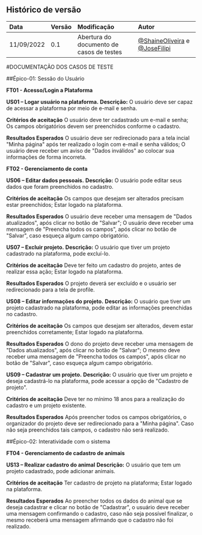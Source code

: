 
## Histórico de versão

| Data       | Versão | Modificação                                                                                                  | Autor                                                                                                                                                                                   |
| :--------- | :----- | :----------------------------------------------------------------------------------------------------------- | :-------------------------------------------------------------------------------------------------------------------------------------------------------------------------------------- |
| 11/09/2022 | 0.1    | Abertura do documento de casos de testes                                                               | [@ShaineOliveira](https://github.com/ShaineOliveira) e [@JoseFilipi](https://github.com/JoseFilipi)



#DOCUMENTAÇÃO DOS CASOS DE TESTE




##Épico-01: Sessão do Usuário


**FT01 - Acesso/Login a Plataforma**

**US01 – Logar usuário na plataforma.**
**Descrição:** O usuário deve ser capaz de acessar a plataforma por meio de e-mail e senha.

**Critérios de aceitação**
O usuário deve ter cadastrado um e-mail e senha;
Os campos obrigatórios devem ser preenchidos conforme o cadastro. 


**Resultados Esperados**
O usuário deve ser redirecionado para a tela incial "Minha página" após ter realizado o login com e-mail e senha válidos;
O usuário deve receber um aviso de "Dados inválidos" ao colocar sua informações de forma incorreta.


**FT02 - Gerenciamento de conta**


**US06 – Editar dados pessoais.**
**Descrição:** O usuário pode editar seus dados que foram preenchidos no cadastro.

**Critérios de aceitação**
Os campos que desejam ser alterados precisam estar preenchidos;
Estar logado na plataforma.

**Resultados Esperados**
O usuário deve receber uma mensagem de "Dados atualizados", após clicar no botão de "Salvar";
O usuário deve receber uma mensagem de "Preencha todos os campos", após clicar no botão de "Salvar", caso esqueça algum campo obrigatório.


**US07 – Excluir projeto.**
**Descrição:** O usuário que tiver um projeto cadastrado na plataforma, pode excluí-lo.

**Critérios de aceitação**
Deve ter feito um cadastro do projeto, antes de realizar essa ação;
Estar logado na plataforma.

**Resultados Esperados**
O projeto deverá ser excluído e o usuário ser redirecionado para a tela de profile.

**US08 – Editar informações do projeto.**
**Descrição:** O usuário que tiver um projeto cadastrado na plataforma, pode editar as informações preenchidas no cadastro.

**Critérios de aceitação**
Os campos que desejam ser alterados, devem estar preenchidos corretamente;
Estar logado na plataforma.

**Resultados Esperados**
O dono do projeto deve receber uma mensagem de "Dados atualizados", após clicar no botão de "Salvar";
O mesmo deve receber uma mensagem de "Preencha todos os campos", após clicar no botão de "Salvar", caso esqueça algum campo obrigatório.

**US09 – Cadastrar um projeto.**
**Descrição:** O usuário que tiver um projeto e deseja cadastrá-lo na plataforma, pode acessar a opção de "Cadastro de projeto".

**Critérios de aceitação**
Deve ter no mínimo 18 anos para a realização do cadastro e um projeto existente.

**Resultados Esperados**
Após preencher todos os campos obrigatórios, o organizador do projeto deve ser redirecionado para a "Minha página". Caso não seja preenchidos tais campos, o cadastro não será realizado.



##Épico-02: Interatividade com o sistema


**FT04 - Gerenciamento de cadastro de animais**

**US13 – Realizar cadastro do animal**
**Descrição:** O usuário que tem um projeto cadastrado, pode adicionar animais.

**Critérios de aceitação**
Ter cadastro de projeto na plataforma;
Estar logado na plataforma.

**Resultados Esperados**
Ao preencher todos os dados do animal que se deseja cadastrar e clicar no botão de "Cadastrar", o usuário deve receber uma mensagem confirmando o cadastro, caso não seja possível finalizar, o mesmo receberá uma mensagem afirmando que o cadastro não foi realizado.

